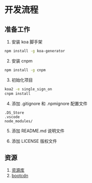 # 开发流程

## 准备工作

1. 安装 koa 脚手架

```bash
npm install -g koa-generator
```

2. 安装 cnpm

```bash
npm install -g cnpm
```

3. 初始化项目

```bash
koa2 -e single_sign_on
cnpm install
```

4. 添加 .gitignore 和 .npmignore 配置文件

```text
.DS_Store
.vscode
node_modules/
```

5. 添加 README.md 说明文件

6. 添加 LICENSE 版权文件

## 资源

1. [资源库](https://www.bootcss.com/)
2. [bootcdn](https://www.bootcdn.cn/)
